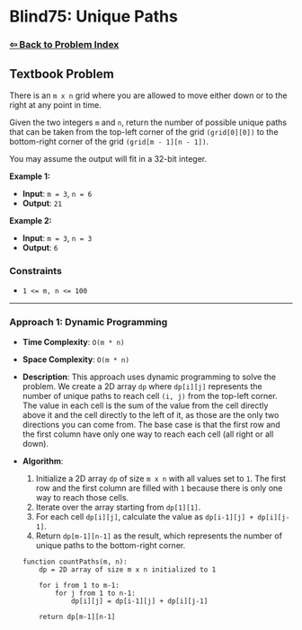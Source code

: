 # Blind75: Unique Paths

### [⇦ Back to Problem Index](../../index.md)

## Textbook Problem

There is an `m x n` grid where you are allowed to move either down or to the right at any point in time.

Given the two integers `m` and `n`, return the number of possible unique paths that can be taken from the top-left corner of the grid `(grid[0][0])` to the bottom-right corner of the grid `(grid[m - 1][n - 1])`.

You may assume the output will fit in a 32-bit integer.

**Example 1:**

- **Input**: `m = 3`, `n = 6`
- **Output**: `21`

**Example 2:**

- **Input**: `m = 3`, `n = 3`
- **Output**: `6`

### Constraints

- `1 <= m, n <= 100`

---

### Approach 1: Dynamic Programming

- **Time Complexity**: `O(m * n)`
- **Space Complexity**: `O(m * n)`
- **Description**: This approach uses dynamic programming to solve the problem. We create a 2D array `dp` where `dp[i][j]` represents the number of unique paths to reach cell `(i, j)` from the top-left corner. The value in each cell is the sum of the value from the cell directly above it and the cell directly to the left of it, as those are the only two directions you can come from. The base case is that the first row and the first column have only one way to reach each cell (all right or all down).
- **Algorithm**:

  1. Initialize a 2D array `dp` of size `m x n` with all values set to `1`. The first row and the first column are filled with `1` because there is only one way to reach those cells.
  2. Iterate over the array starting from `dp[1][1]`.
  3. For each cell `dp[i][j]`, calculate the value as `dp[i-1][j] + dp[i][j-1]`.
  4. Return `dp[m-1][n-1]` as the result, which represents the number of unique paths to the bottom-right corner.

  ```pseudo
  function countPaths(m, n):
      dp = 2D array of size m x n initialized to 1

      for i from 1 to m-1:
          for j from 1 to n-1:
              dp[i][j] = dp[i-1][j] + dp[i][j-1]

      return dp[m-1][n-1]
  ```
